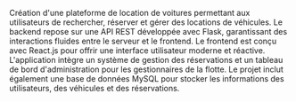Création d'une plateforme de location de voitures permettant aux utilisateurs de rechercher, réserver et gérer des locations de véhicules. Le backend repose sur une API REST développée avec Flask, garantissant des interactions fluides entre le serveur et le frontend. Le frontend est conçu avec React.js pour offrir une interface utilisateur moderne et réactive. L'application intègre un système de gestion des réservations et un tableau de bord d'administration pour les gestionnaires de la flotte. Le projet inclut également une base de données MySQL pour stocker les informations des utilisateurs, des véhicules et des réservations.
